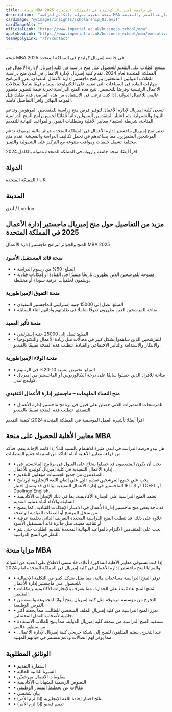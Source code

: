 ```yaml
---
title:  منحة MBA في جامعة إمبريال كوليدج في المملكة المتحدة 2025 
description:  "منحة ذهبية ممولة بالكامل لدراسة MBA في جامعة إمبريال كوليدج في المملكة المتحدة بتمويل كامل ومصاريف السفر والمعيشة." 
cardImage: "@/images/insights/scholarship_83.avif" 
cardImageAlt: "" 
officialLink: "https://www.imperial.ac.uk/business-school/mba" 
applyNowLink: "https://www.imperial.ac.uk/business-school/mba/executive-mba/fees-and-funding/" 
teamApplyLink: "/fr/contact"

---
```


منحة MBA في جامعة إمبريال كوليدج في المملكة المتحدة 2025

يشجع الطلاب على التقديم للحصول على منح دراسية في كلية إمبريال لإدارة الأعمال في المملكة المتحدة لعام 2024. تقدم كلية إمبريال لإدارة الأعمال في لندن منح دراسية للطلاب الدوليين الملتحقين ببرنامج ماجستير إدارة الأعمال التنفيذي. يعزز البرنامج مهارات القادة في الصناعات التي تعتمد على التكنولوجيا، ويقدم فهمًا شاملاً لمجالات الأعمال الرئيسية وفرصًا للتخصص. تتيح هذه المنح الدراسية تجربة قيمة لتطوير منظور عالمي للأعمال الدولية. إذا كنت ترغب في الاستفادة من هذه الفرصة، قدم طلبك قبل الموعد النهائي واقرأ التفاصيل كاملة.

تسعى كلية إمبريال لإدارة الأعمال لتوفير فرص منح دراسية للمتقدمين الموهوبين وتدعم التنوع والشمولية. يتم اعتبار المتقدمين الممولين ذاتياً تلقائيًا لجميع برامج المنح الدراسية المتاحة، شريطة استيفاء معايير الأهلية ومتطلبات القبول والمواعيد النهائية للتقديم.

تعتبر منح إمبريال ماجستير إدارة الأعمال في المملكة المتحدة جوائز مالية مرموقة تدعم المرشحين المتميزين، مما يساعدهم في تحمل تكاليف الدراسة والمعيشة. تقدم منح مختلفة تشمل خلفيات ومواهب متنوعة مع التركيز على الشمولية والتميز.

اقرأ أيضًا: منحة جامعة وارويك في المملكة المتحدة ممولة بالكامل 2024

## الدولة

المملكة المتحدة / UK

## المدينة

لندن / London

## مزيد من التفاصيل حول منح إمبريال ماجستير إدارة الأعمال 2025 في المملكة المتحدة

المنح والجوائز لبرامج ماجستير إدارة الأعمال MBA 2025

### منحة قائد المستقبل الأسود

- • المبلغ: 50% من رسوم الدراسة
- • مفتوحة للمرشحين الذين يظهرون تاريخًا متميزًا في القيادة أو إمكانات قيادية وينتمون لخلفيات عرقية سوداء أو مختلطة.

### منحة التفوق الإمبراطورية

- • المبلغ: تصل إلى 15000 جنيه إسترليني للماجستير التنفيذي
- • متاحة للمرشحين الذين يظهرون تفوقًا شاملًا في طلباتهم وأدائهم أثناء المقابلة.

### منحة تأثير العميد

- • المبلغ: تصل إلى 25000 جنيه إسترليني
- • للمرشحين الذين ساهموا بشكل كبير في مجالات مثل ريادة الأعمال والتكنولوجيا والابتكار والاستدامة والتأثير الاجتماعي والقيادة. تتطلب هذه المنحة تقييمًا بالفيديو.

### منحة الولاء الإمبراطورية

- • المبلغ: تخفيض بنسبة 10-20% في الرسوم
- • متاحة للأفراد الذين حصلوا سابقًا على درجة البكالوريوس أو الماجستير من إمبريال كوليدج لندن.

### منح النساء الملهمات – ماجستير إدارة الأعمال التنفيذي

- • للمرشحات المتميزات اللاتي حصلن على قبول في برنامج ماجستير إدارة الأعمال التنفيذي. تتطلب هذه المنحة تقييمًا بالفيديو.

اقرأ أيضًا: تأشيرة العمل الموسمية في المملكة المتحدة 2024: كيفية التقديم

## معايير الأهلية للحصول على منحة MBA

هل تبدو فرصة الدراسة في لندن مثيرة للاهتمام بالنسبة لك؟ إذا كانت الإجابة بنعم، فتأكد من قراءة معايير الأهلية أدناه للتأكد من استيفاء جميع المتطلبات.

- • يجب أن يكون المتقدمون قد حصلوا بنجاح على القبول في برنامج الماجستير في إدارة الأعمال التنفيذية في كلية إمبريال كوليدج للأعمال.
- • المتقدمون من جميع الجنسيات مؤهلون للتقديم.
- • يجب على جميع المرشحين تقديم دليل على إتقان اللغة الإنجليزية لبرنامج الماجستير في إدارة الأعمال التنفيذية، والذي قد يشمل اختبار IELTS أو TOEFL أو Duolingo English.
- • تعتمد المنح الدراسية على الجدارة الأكاديمية، بما في ذلك الإنجازات الأكاديمية السابقة والأداء أثناء عملية التقديم.
- • قد تأخذ بعض منح ماجستير إدارة الأعمال في الاعتبار الإمكانات القيادية، كما يتضح من سجل المرشح أو الصفات القيادية الواضحة.
- • علاوة على ذلك، قد تتطلب المنح الدراسية المحددة التعريف الذاتي بخلفية عرقية أو ثقافية معينة، مثل جائزة قائد المستقبل الأسود.
- • يجب على المتقدمين الالتزام بالمواعيد النهائية المحددة لتقديم الطلبات حتى يتم النظر في المنح الدراسية.

## مزايا منحة MBA

إذا كنت تستوفي معايير الأهلية المذكورة أعلاه، فلا تنسى الاطلاع على العديد من الفوائد والمزايا لمنح ماجستير إدارة الأعمال في كلية إمبريال في المملكة المتحدة لعام 2024.

- • توفر المنح الدراسية مساعدات مالية، مما يقلل بشكل كبير من التكلفة الإجمالية للحصول على ماجستير إدارة الأعمال.
- • تُمنح المنح عادةً بناءً على الجدارة، مما يعترف بالإنجازات الأكاديمية وإمكانات المتلقين.
- • التخرج من مؤسسة مرموقة مثل كلية إمبريال يفتح أبوابًا لمجموعة واسعة من الفرص الوظيفية.
- • تعزز المنح الدراسية من كلية إمبريال الملف الشخصي للطالب، مما يجعله أكثر جاذبية لأصحاب العمل المحتملين.
- • تستفيد المنح الدراسية من سمعة كلية إمبريال الدولية، مما يتيح للطلاب الاستفادة من منظور عالمي.
- • عند التخرج، ينضم المتلقون للمنح إلى شبكة خريجي كلية إمبريال لإدارة الأعمال، مما يوفر لهم اتصالات ودعم مستمر في حياتهم المهنية.

## الوثائق المطلوبة

- • استمارة التقديم
- • السيرة الذاتية الحالية
- • معلومات الاتصال بمرجعيْن
- • النصوص الرسمية للشهادات الأكاديمية
- • مقالات عن تخطيط المسار الوظيفي
- • بيان شخصي
- • نتائج اختبار إجادة اللغة الإنجليزية (إذا لزم الأمر)
- • تقييم فيديو (إذا لزم الأمر)

